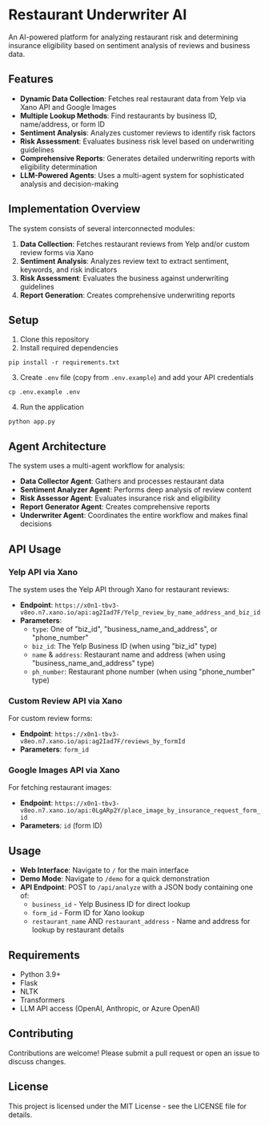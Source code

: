 # Restaurant Underwriter AI

An AI-powered platform for analyzing restaurant risk and determining insurance eligibility based on sentiment analysis of reviews and business data.

## Features

- **Dynamic Data Collection**: Fetches real restaurant data from Yelp via Xano API and Google Images
- **Multiple Lookup Methods**: Find restaurants by business ID, name/address, or form ID
- **Sentiment Analysis**: Analyzes customer reviews to identify risk factors
- **Risk Assessment**: Evaluates business risk level based on underwriting guidelines
- **Comprehensive Reports**: Generates detailed underwriting reports with eligibility determination
- **LLM-Powered Agents**: Uses a multi-agent system for sophisticated analysis and decision-making

## Implementation Overview

The system consists of several interconnected modules:

1. **Data Collection**: Fetches restaurant reviews from Yelp and/or custom review forms via Xano
2. **Sentiment Analysis**: Analyzes review text to extract sentiment, keywords, and risk indicators
3. **Risk Assessment**: Evaluates the business against underwriting guidelines
4. **Report Generation**: Creates comprehensive underwriting reports

## Setup

1. Clone this repository
2. Install required dependencies
```
pip install -r requirements.txt
```
3. Create `.env` file (copy from `.env.example`) and add your API credentials
```
cp .env.example .env
```
4. Run the application
```
python app.py
```

## Agent Architecture

The system uses a multi-agent workflow for analysis:

- **Data Collector Agent**: Gathers and processes restaurant data
- **Sentiment Analyzer Agent**: Performs deep analysis of review content
- **Risk Assessor Agent**: Evaluates insurance risk and eligibility
- **Report Generator Agent**: Creates comprehensive reports
- **Underwriter Agent**: Coordinates the entire workflow and makes final decisions

## API Usage

### Yelp API via Xano

The system uses the Yelp API through Xano for restaurant reviews:

- **Endpoint**: `https://x0n1-tbv3-v8eo.n7.xano.io/api:ag2Iad7F/Yelp_review_by_name_address_and_biz_id`
- **Parameters**:
  - `type`: One of "biz_id", "business_name_and_address", or "phone_number"
  - `biz_id`: The Yelp Business ID (when using "biz_id" type)
  - `name` & `address`: Restaurant name and address (when using "business_name_and_address" type)
  - `ph_number`: Restaurant phone number (when using "phone_number" type)

### Custom Review API via Xano

For custom review forms:

- **Endpoint**: `https://x0n1-tbv3-v8eo.n7.xano.io/api:ag2Iad7F/reviews_by_formId`
- **Parameters**: `form_id`

### Google Images API via Xano

For fetching restaurant images:

- **Endpoint**: `https://x0n1-tbv3-v8eo.n7.xano.io/api:0LgARp2Y/place_image_by_insurance_request_form_id`
- **Parameters**: `id` (form ID)

## Usage

- **Web Interface**: Navigate to `/` for the main interface
- **Demo Mode**: Navigate to `/demo` for a quick demonstration
- **API Endpoint**: POST to `/api/analyze` with a JSON body containing one of:
  - `business_id` - Yelp Business ID for direct lookup
  - `form_id` - Form ID for Xano lookup
  - `restaurant_name` AND `restaurant_address` - Name and address for lookup by restaurant details

## Requirements

- Python 3.9+
- Flask
- NLTK
- Transformers
- LLM API access (OpenAI, Anthropic, or Azure OpenAI)

## Contributing

Contributions are welcome! Please submit a pull request or open an issue to discuss changes.

## License

This project is licensed under the MIT License - see the LICENSE file for details.
